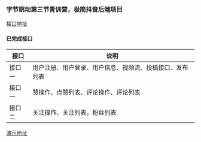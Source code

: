 ### 字节跳动第三节青训营，极简抖音后端项目

[接口地址](https://www.apifox.cn/apidoc/shared-8cc50618-0da6-4d5e-a398-76f3b8f766c5/api-18345145)

#### 已完成接口

| 接口       | 说明                                                     |
| ---------- | -------------------------------------------------------- |
| 接口一   | 用户注册、用户登录、用户信息、视频流、投稿接口、发布列表 |
| 接口一 | 赞操作、点赞列表、评论操作、评论列表                     |
| 接口二 | 关注操作、关注列表，粉丝列表                             |

[演示地址]()